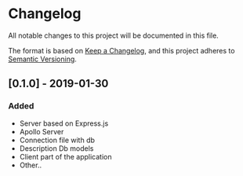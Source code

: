 # Changelog
All notable changes to this project will be documented in this file.

The format is based on [Keep a Changelog](https://keepachangelog.com/en/1.0.0/),
and this project adheres to [Semantic Versioning](https://semver.org/spec/v2.0.0.html).

## [0.1.0] - 2019-01-30
### Added
- Server based on Express.js
- Apollo Server
- Connection file with db
- Description Db models
- Сlient part of the application
- Other..
